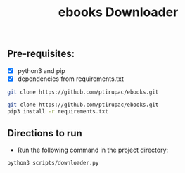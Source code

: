 <p align="center">
	<h1 align="center"> ebooks Downloader </h1>
</p>
<br>

## Pre-requisites:
- [X] python3 and pip
- [X] dependencies from requirements.txt

```bash
git clone https://github.com/ptirupac/ebooks.git
```
```bash
git clone https://github.com/ptirupac/ebooks.git
pip3 install -r requirements.txt
```
## Directions to run
- Run the following command in the project directory:
```
python3 scripts/downloader.py
```
